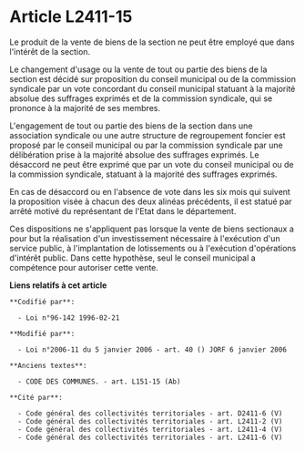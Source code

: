 # Article L2411-15

Le produit de la vente de biens de la section ne peut être employé que dans l'intérêt de la section.

Le changement d'usage ou la vente de tout ou partie des biens de la section est décidé sur proposition du conseil municipal
ou de la commission syndicale par un vote concordant du conseil municipal statuant à la majorité absolue des suffrages
exprimés et de la commission syndicale, qui se prononce à la majorité de ses membres.

L'engagement de tout ou partie des biens de la section dans une association syndicale ou une autre structure de regroupement
foncier est proposé par le conseil municipal ou par la commission syndicale par une délibération prise à la majorité absolue
des suffrages exprimés. Le désaccord ne peut être exprimé que par un vote du conseil municipal ou de la commission syndicale,
statuant à la majorité des suffrages exprimés.

En cas de désaccord ou en l'absence de vote dans les six mois qui suivent la proposition visée à chacun des deux alinéas
précédents, il est statué par arrêté motivé du représentant de l'Etat dans le département.

Ces dispositions ne s'appliquent pas lorsque la vente de biens sectionaux a pour but la réalisation d'un investissement
nécessaire à l'exécution d'un service public, à l'implantation de lotissements ou à l'exécution d'opérations d'intérêt
public. Dans cette hypothèse, seul le conseil municipal a compétence pour autoriser cette vente.

**Liens relatifs à cet article**

	**Codifié par**:

	  - Loi n°96-142 1996-02-21

	**Modifié par**:

	  - Loi n°2006-11 du 5 janvier 2006 - art. 40 () JORF 6 janvier 2006

	**Anciens textes**:

	  - CODE DES COMMUNES. - art. L151-15 (Ab)

	**Cité par**:

	  - Code général des collectivités territoriales - art. D2411-6 (V)
	  - Code général des collectivités territoriales - art. L2411-2 (V)
	  - Code général des collectivités territoriales - art. L2411-4 (V)
	  - Code général des collectivités territoriales - art. L2411-6 (V)
